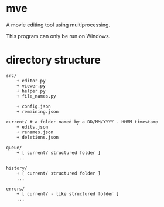 # mve
A movie editing tool using multiprocessing.  

This program can only be run on Windows.  

# directory structure
```
src/
    + editor.py
    + viewer.py
    + helper.py
    + file_names.py

    + config.json 
    + remaining.json

current/ # a folder named by a DD/MM/YYYY - HHMM timestamp
    + edits.json
    + renames.json
    + deletions.json

queue/
    + [ current/ structured folder ]
    ...

history/
    + [ current/ structured folder ]
    ...

errors/
    + [ current/ - like structured folder ]
    ...
```

